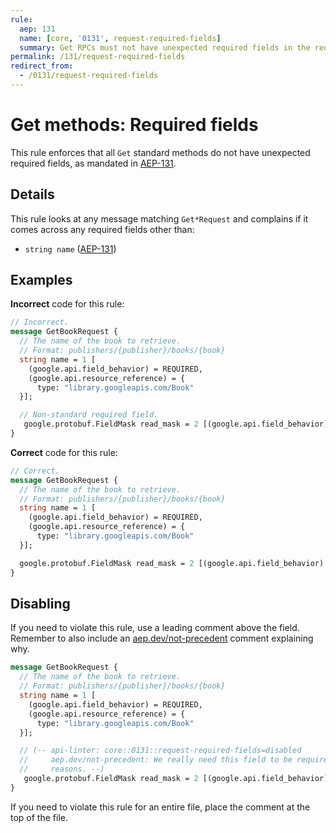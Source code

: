 ```yaml
---
rule:
  aep: 131
  name: [core, '0131', request-required-fields]
  summary: Get RPCs must not have unexpected required fields in the request.
permalink: /131/request-required-fields
redirect_from:
  - /0131/request-required-fields
---
```


# Get methods: Required fields

This rule enforces that all `Get` standard methods do not have unexpected
required fields, as mandated in [AEP-131][].

## Details

This rule looks at any message matching `Get*Request` and complains if it
comes across any required fields other than:

- `string name` ([AEP-131][])

## Examples

**Incorrect** code for this rule:

```proto
// Incorrect.
message GetBookRequest {
  // The name of the book to retrieve.
  // Format: publishers/{publisher}/books/{book}
  string name = 1 [
    (google.api.field_behavior) = REQUIRED,
    (google.api.resource_reference) = {
      type: "library.googleapis.com/Book"
  }];

  // Non-standard required field.
   google.protobuf.FieldMask read_mask = 2 [(google.api.field_behavior) = REQUIRED];
}
```

**Correct** code for this rule:

```proto
// Correct.
message GetBookRequest {
  // The name of the book to retrieve.
  // Format: publishers/{publisher}/books/{book}
  string name = 1 [
    (google.api.field_behavior) = REQUIRED,
    (google.api.resource_reference) = {
      type: "library.googleapis.com/Book"
  }];

  google.protobuf.FieldMask read_mask = 2 [(google.api.field_behavior) = OPTIONAL];
}
```

## Disabling

If you need to violate this rule, use a leading comment above the field.
Remember to also include an [aep.dev/not-precedent][] comment explaining why.

```proto
message GetBookRequest {
  // The name of the book to retrieve.
  // Format: publishers/{publisher}/books/{book}
  string name = 1 [
    (google.api.field_behavior) = REQUIRED,
    (google.api.resource_reference) = {
      type: "library.googleapis.com/Book"
  }];

  // (-- api-linter: core::0131::request-required-fields=disabled
  //     aep.dev/not-precedent: We really need this field to be required because
  //     reasons. --)
   google.protobuf.FieldMask read_mask = 2 [(google.api.field_behavior) = REQUIRED];
}
```

If you need to violate this rule for an entire file, place the comment at the
top of the file.

[aep-131]: https://aep.dev/131
[aep.dev/not-precedent]: https://aep.dev/not-precedent
